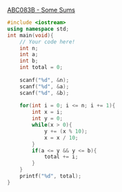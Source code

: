 [ABC083B - Some Sums](https://atcoder.jp/contests/abs/tasks/abc083_b)
```c++
#include <iostream>
using namespace std;
int main(void){
    // Your code here!
    int n;
    int a;
    int b;
    int total = 0;
    
    scanf("%d", &n);
    scanf("%d", &a);
    scanf("%d", &b);
    
    for(int i = 0; i <= n; i += 1){
        int x = i;
        int y = 0;
        while(x > 0){
            y += (x % 10);
            x = x / 10;
        }
        if(a <= y && y <= b){
            total += i;
        }
    }
    printf("%d", total);
}
```
